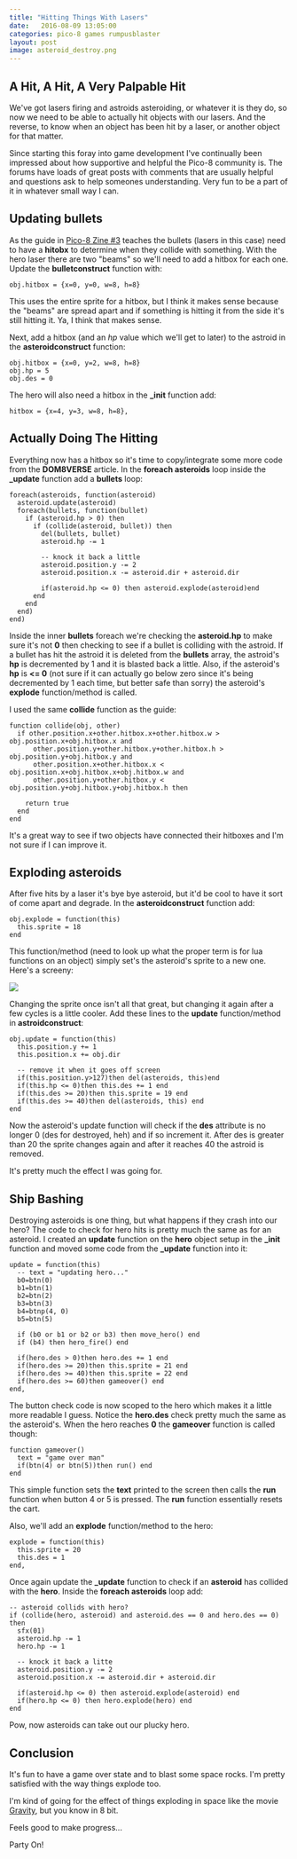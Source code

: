 ```yaml
---
title: "Hitting Things With Lasers"
date:   2016-08-09 13:05:00
categories: pico-8 games rumpusblaster
layout: post
image: asteroid_destroy.png
---
```


## A Hit, A Hit, A Very Palpable Hit

We've got lasers firing and astroids asteroiding, or whatever it is they do, so now we need to be able to actually hit objects with our lasers.  And the reverse, to know when an object has been hit by a laser, or another object for that matter.

Since starting this foray into game development I've continually been impressed about how supportive and helpful the Pico-8 community is.  The forums have loads of great posts with comments that are usually helpful and questions ask to help someones understanding.  Very fun to be a part of it in whatever small way I can.

<!--more-->

## Updating bullets

As the guide in [Pico-8 Zine #3](https://sectordub.itch.io/pico-8-fanzine-3) teaches the bullets (lasers in this case) need to have a **hitobx** to determine when they collide with something.  With the hero laser there are two "beams" so we'll need to add a hitbox for each one.  Update the **bulletconstruct** function with:

```
obj.hitbox = {x=0, y=0, w=8, h=8}
```

This uses the entire sprite for a hitbox, but I think it makes sense because the "beams" are spread apart and if something is hitting it from the side it's still hitting it. Ya, I think that makes sense.

Next, add a hitbox (and an *hp* value which we'll get to later) to the astroid in the **asteroidconstruct** function:

```
obj.hitbox = {x=0, y=2, w=8, h=8}
obj.hp = 5
obj.des = 0
```

The hero will also need a hitbox in the **_init** function add:

```
hitbox = {x=4, y=3, w=8, h=8},
```

## Actually Doing The Hitting

Everything now has a hitbox so it's time to copy/integrate some more code from the **DOM8VERSE** article.  In the **foreach asteroids** loop inside the **_update** function add a **bullets** loop:

```
foreach(asteroids, function(asteroid)
  asteroid.update(asteroid)
  foreach(bullets, function(bullet)
    if (asteroid.hp > 0) then
      if (collide(asteroid, bullet)) then
        del(bullets, bullet)
        asteroid.hp -= 1

        -- knock it back a little
        asteroid.position.y -= 2
        asteroid.position.x -= asteroid.dir + asteroid.dir

        if(asteroid.hp <= 0) then asteroid.explode(asteroid)end
      end
    end
  end)
end)
```

Inside the inner **bullets** foreach we're checking the **asteroid.hp** to make sure it's not **0** then checking to see if a bullet is colliding with the astroid.  If a bullet has hit the astroid it is deleted from the **bullets** array, the astroid's **hp** is decremented by 1 and it is blasted back a little.  Also, if the asteroid's **hp** is **<= 0** (not sure if it can actually go below zero since it's being decremented by 1 each time, but better safe than sorry) the asteroid's **explode** function/method is called.

I used the same **collide** function as the guide:

```
function collide(obj, other)
  if other.position.x+other.hitbox.x+other.hitbox.w > obj.position.x+obj.hitbox.x and
      other.position.y+other.hitbox.y+other.hitbox.h > obj.position.y+obj.hitbox.y and
      other.position.x+other.hitbox.x < obj.position.x+obj.hitbox.x+obj.hitbox.w and
      other.position.y+other.hitbox.y < obj.position.y+obj.hitbox.y+obj.hitbox.h then

    return true
  end
end
```

It's a great way to see if two objects have connected their hitboxes and I'm not sure if I can improve it.

## Exploding asteroids

After five hits by a laser it's bye bye asteroid, but it'd be cool to have it sort of come apart and degrade.   In the **asteroidconstruct** function add:

```
obj.explode = function(this)
  this.sprite = 18
end
```

This function/method (need to look up what the proper term is for lua functions on an object) simply set's the asteroid's sprite to a new one.  Here's a screeny:

![](/img/exploded_asteroid.png)

Changing the sprite once isn't all that great, but changing it again after a few cycles is a little cooler.  Add these lines to the **update** function/method in **astroidconstruct**:

```
obj.update = function(this)
  this.position.y += 1
  this.position.x += obj.dir

  -- remove it when it goes off screen
  if(this.position.y>127)then del(asteroids, this)end
  if(this.hp <= 0)then this.des += 1 end
  if(this.des >= 20)then this.sprite = 19 end
  if(this.des >= 40)then del(asteroids, this) end
end
```

Now the asteroid's update function will check if the **des** attribute is no longer 0 (des for destroyed, heh) and if so increment it.  After des is greater than 20 the sprite changes again and after it reaches 40 the astroid is removed.  

It's pretty much the effect I was going for.

## Ship Bashing

Destroying asteroids is one thing, but what happens if they crash into our hero?  The code to check for hero hits is pretty much the same as for an asteroid.  I created an **update** function on the **hero** object setup in the **_init** function and moved some code from the **_update** function into it:

```
update = function(this)
  -- text = "updating hero..."
  b0=btn(0)
  b1=btn(1)
  b2=btn(2)
  b3=btn(3)
  b4=btnp(4, 0)
  b5=btn(5)

  if (b0 or b1 or b2 or b3) then move_hero() end
  if (b4) then hero_fire() end

  if(hero.des > 0)then hero.des += 1 end
  if(hero.des >= 20)then this.sprite = 21 end
  if(hero.des >= 40)then this.sprite = 22 end
  if(hero.des >= 60)then gameover() end
end,
```

The button check code is now scoped to the hero which makes it a little more readable I guess.  Notice the **hero.des** check pretty much the same as the asteroid's.  When the hero reaches **0** the **gameover** function is called though:

```
function gameover()
  text = "game over man"
  if(btn(4) or btn(5))then run() end
end
```

This simple function sets the **text** printed to the screen then calls the **run** function when button 4 or 5 is pressed.  The **run** function essentially resets the cart.

Also, we'll add an **explode** function/method to the hero:

```
explode = function(this)
  this.sprite = 20
  this.des = 1
end,
```

Once again update the **_update** function to check if an **asteroid** has collided with the **hero**.  Inside the **foreach asteroids** loop add:

```
-- asteroid collids with hero?
if (collide(hero, asteroid) and asteroid.des == 0 and hero.des == 0) then
  sfx(01)
  asteroid.hp -= 1
  hero.hp -= 1

  -- knock it back a litte
  asteroid.position.y -= 2
  asteroid.position.x -= asteroid.dir + asteroid.dir

  if(asteroid.hp <= 0) then asteroid.explode(asteroid) end
  if(hero.hp <= 0) then hero.explode(hero) end
end
```

Pow, now asteroids can take out our plucky hero.

## Conclusion

It's fun to have a game over state and to blast some space rocks.  I'm pretty satisfied with the way things explode too.

I'm kind of going for the effect of things exploding in space like the movie [Gravity](https://youtu.be/vKW-Gd_S_xc?t=149), but you know in 8 bit.  

Feels good to make progress...

Party On!
